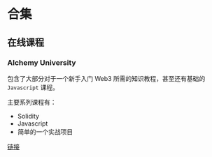 # 合集 

## 在线课程

### Alchemy University

包含了大部分对于一个新手入门 Web3 所需的知识教程，甚至还有基础的 `Javascript` 课程。

主要系列课程有：
  - Solidity
  - Javascript
  - 简单的一个实战项目

[链接](https://www.alchemy.com/university)
